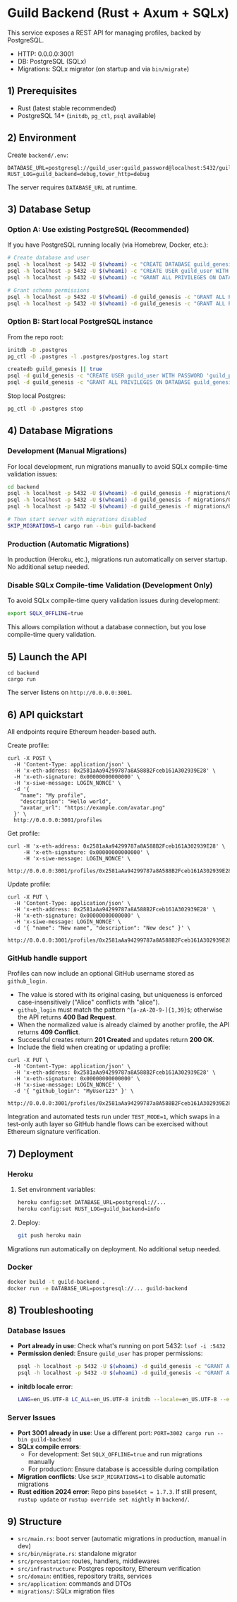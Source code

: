 # Guild Backend (Rust + Axum + SQLx)

This service exposes a REST API for managing profiles, backed by PostgreSQL.

- HTTP: 0.0.0.0:3001
- DB: PostgreSQL (SQLx)
- Migrations: SQLx migrator (on startup and via `bin/migrate`)

## 1) Prerequisites
- Rust (latest stable recommended)
- PostgreSQL 14+ (`initdb`, `pg_ctl`, `psql` available)

## 2) Environment
Create `backend/.env`:
```
DATABASE_URL=postgresql://guild_user:guild_password@localhost:5432/guild_genesis
RUST_LOG=guild_backend=debug,tower_http=debug
```
The server requires `DATABASE_URL` at runtime.

## 3) Database Setup

### Option A: Use existing PostgreSQL (Recommended)
If you have PostgreSQL running locally (via Homebrew, Docker, etc.):
```bash
# Create database and user
psql -h localhost -p 5432 -U $(whoami) -c "CREATE DATABASE guild_genesis;" || true
psql -h localhost -p 5432 -U $(whoami) -c "CREATE USER guild_user WITH PASSWORD 'guild_password';" || true
psql -h localhost -p 5432 -U $(whoami) -c "GRANT ALL PRIVILEGES ON DATABASE guild_genesis TO guild_user;" || true

# Grant schema permissions
psql -h localhost -p 5432 -U $(whoami) -d guild_genesis -c "GRANT ALL PRIVILEGES ON SCHEMA public TO guild_user;"
psql -h localhost -p 5432 -U $(whoami) -d guild_genesis -c "GRANT ALL PRIVILEGES ON ALL TABLES IN SCHEMA public TO guild_user;"
```

### Option B: Start local PostgreSQL instance
From the repo root:
```bash
initdb -D .postgres
pg_ctl -D .postgres -l .postgres/postgres.log start

createdb guild_genesis || true
psql -d guild_genesis -c "CREATE USER guild_user WITH PASSWORD 'guild_password';" || true
psql -d guild_genesis -c "GRANT ALL PRIVILEGES ON DATABASE guild_genesis TO guild_user;" || true
```

Stop local Postgres:
```bash
pg_ctl -D .postgres stop
```

## 4) Database Migrations

### Development (Manual Migrations)
For local development, run migrations manually to avoid SQLx compile-time validation issues:
```bash
cd backend
psql -h localhost -p 5432 -U $(whoami) -d guild_genesis -f migrations/001_initial_schema.sql
psql -h localhost -p 5432 -U $(whoami) -d guild_genesis -f migrations/002_add_github_login.sql
psql -h localhost -p 5432 -U $(whoami) -d guild_genesis -f migrations/003_add_nonces.sql

# Then start server with migrations disabled
SKIP_MIGRATIONS=1 cargo run --bin guild-backend
```

### Production (Automatic Migrations)
In production (Heroku, etc.), migrations run automatically on server startup. No additional setup needed.

### Disable SQLx Compile-time Validation (Development Only)
To avoid SQLx compile-time query validation issues during development:
```bash
export SQLX_OFFLINE=true
```
This allows compilation without a database connection, but you lose compile-time query validation.

## 5) Launch the API
```
cd backend
cargo run
```
The server listens on `http://0.0.0.0:3001`.

## 6) API quickstart
All endpoints require Ethereum header-based auth.

Create profile:
```
curl -X POST \
  -H 'Content-Type: application/json' \
  -H 'x-eth-address: 0x2581aAa94299787a8A588B2Fceb161A302939E28' \
  -H 'x-eth-signature: 0x00000000000000' \
  -H 'x-siwe-message: LOGIN_NONCE' \
  -d '{
    "name": "My profile",
    "description": "Hello world",
    "avatar_url": "https://example.com/avatar.png"
  }' \
  http://0.0.0.0:3001/profiles
```
Get profile:
```
curl -H 'x-eth-address: 0x2581aAa94299787a8A588B2Fceb161A302939E28' \
     -H 'x-eth-signature: 0x00000000000000' \
     -H 'x-siwe-message: LOGIN_NONCE' \
     http://0.0.0.0:3001/profiles/0x2581aAa94299787a8A588B2Fceb161A302939E28
```
Update profile:
```
curl -X PUT \
  -H 'Content-Type: application/json' \
  -H 'x-eth-address: 0x2581aAa94299787a8A588B2Fceb161A302939E28' \
  -H 'x-eth-signature: 0x00000000000000' \
  -H 'x-siwe-message: LOGIN_NONCE' \
  -d '{ "name": "New name", "description": "New desc" }' \
  http://0.0.0.0:3001/profiles/0x2581aAa94299787a8A588B2Fceb161A302939E28
```

### GitHub handle support

Profiles can now include an optional GitHub username stored as `github_login`.

- The value is stored with its original casing, but uniqueness is enforced case-insensitively ("Alice" conflicts with "alice").
- `github_login` must match the pattern `^[a-zA-Z0-9-]{1,39}$`; otherwise the API returns **400 Bad Request**.
- When the normalized value is already claimed by another profile, the API returns **409 Conflict**.
- Successful creates return **201 Created** and updates return **200 OK**.
- Include the field when creating or updating a profile:

```
curl -X PUT \
  -H 'Content-Type: application/json' \
  -H 'x-eth-address: 0x2581aAa94299787a8A588B2Fceb161A302939E28' \
  -H 'x-eth-signature: 0x00000000000000' \
  -H 'x-siwe-message: LOGIN_NONCE' \
  -d '{ "github_login": "MyUser123" }' \
  http://0.0.0.0:3001/profiles/0x2581aAa94299787a8A588B2Fceb161A302939E28
```

Integration and automated tests run under `TEST_MODE=1`, which swaps in a test-only auth layer so GitHub handle flows can be exercised without Ethereum signature verification.

## 7) Deployment

### Heroku
1. Set environment variables:
   ```bash
   heroku config:set DATABASE_URL=postgresql://...
   heroku config:set RUST_LOG=guild_backend=info
   ```

2. Deploy:
   ```bash
   git push heroku main
   ```

Migrations run automatically on deployment. No additional setup needed.

### Docker
```bash
docker build -t guild-backend .
docker run -e DATABASE_URL=postgresql://... guild-backend
```

## 8) Troubleshooting

### Database Issues
- **Port already in use**: Check what's running on port 5432: `lsof -i :5432`
- **Permission denied**: Ensure `guild_user` has proper permissions:
  ```bash
  psql -h localhost -p 5432 -U $(whoami) -d guild_genesis -c "GRANT ALL PRIVILEGES ON SCHEMA public TO guild_user;"
  psql -h localhost -p 5432 -U $(whoami) -d guild_genesis -c "GRANT ALL PRIVILEGES ON ALL TABLES IN SCHEMA public TO guild_user;"
  ```
- **initdb locale error**:
  ```bash
  LANG=en_US.UTF-8 LC_ALL=en_US.UTF-8 initdb --locale=en_US.UTF-8 --encoding=UTF8 -D .postgres
  ```

### Server Issues
- **Port 3001 already in use**: Use a different port: `PORT=3002 cargo run --bin guild-backend`
- **SQLx compile errors**: 
  - For development: Set `SQLX_OFFLINE=true` and run migrations manually
  - For production: Ensure database is accessible during compilation
- **Migration conflicts**: Use `SKIP_MIGRATIONS=1` to disable automatic migrations
- **Rust edition 2024 error**: Repo pins `base64ct = 1.7.3`. If still present, `rustup update` or `rustup override set nightly` in `backend/`.

## 9) Structure
- `src/main.rs`: boot server (automatic migrations in production, manual in dev)
- `src/bin/migrate.rs`: standalone migrator
- `src/presentation`: routes, handlers, middlewares
- `src/infrastructure`: Postgres repository, Ethereum verification
- `src/domain`: entities, repository traits, services
- `src/application`: commands and DTOs
- `migrations/`: SQLx migration files
